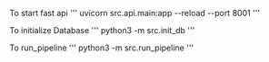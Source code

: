 To start fast api
'''
uvicorn src.api.main:app --reload --port 8001
'''

To initialize Database
'''
python3 -m src.init_db
'''


To run_pipeline
'''
python3 -m src.run_pipeline
'''